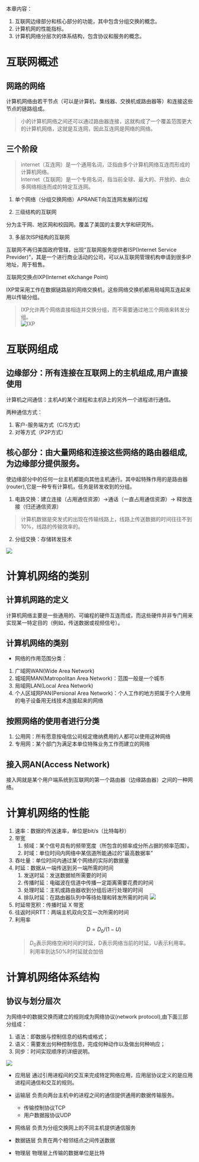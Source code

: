 本章内容：

1. 互联网边缘部分和核心部分的功能，其中包含分组交换的概念。
2. 计算机网的性能指标。
3. 计算机网络分层次的体系结构，包含协议和服务的概念。


# 互联网概述

## 网路的网络

计算机网络由若干节点（可以是计算机、集线器、交换机或路由器等）和连接这些节点的链路组成。

> 小的计算机网络之间还可以通过路由器连接，这就构成了一个覆盖范围更大的计算机网络，这就是互连网，因此互连网是网络的网络。


## 三个阶段

> internet（互连网）是一个通用名词，泛指由多个计算机网络互连而形成的计算机网络。  
> Internet（互联网）是一个专用名词，指当前全球、最大的、开放的、由众多网络相连而成的特定互连网。

1. 单个网络（分组交换网络）APRANET向互连网发展的过程

2. 三级结构的互联网

分为主干网、地区网和校园网。覆盖了美国的主要大学和研究所。

3. 多层次ISP结构的互联网

互联网不再归美国政府管辖，出现“互联网服务提供者ISP(Internet Service Previder)”，其是一个进行商业活动的公司，可以从互联网管理机构申请到很多IP地址，用于租售。

互联网交换点IXP(Internet eXchange Point)

IXP常采用工作在数据链路层的网络交换机，这些网络交换机都用局域网互连起来用以传输分组。

> IXP允许两个网络直接相连并交换分组，而不需要通过地三个网络来转发分组。  
![IXP](assets/IXP.png)


# 互联网组成

## 边缘部分：所有连接在互联网上的主机组成,用户直接使用

计算机之间通信：主机A的某个进程和主机B上的另外一个进程进行通信。

两种通信方式：
1. 客户-服务端方式（C/S方式）
2. 对等方式（P2P方式）


## 核心部分：由大量网络和连接这些网络的路由器组成,为边缘部分提供服务。

使边缘部分中的任何一台主机都能向其他主机通行。其中起特殊作用的是路由器(router),它是一种专有计算机，任务是转发收到的分组。

1. 电路交换：建立连接（占用通信资源）->通话（一直占用通信资源）-> 释放连接（归还通信资源）  
> 计算机数据是突发式的出现在传输线路上，线路上传送数据的时间往往不到10%，线路的传输效率的。

2. 分组交换：存储转发技术


![](assets/exchanges.png)


# 计算机网络的类别

## 计算机网路的定义

计算机网络主要是一些通用的、可编程的硬件互连而成，而这些硬件并非专门用来实现某一特定目的（例如，传送数据或视频信号）。

## 计算机网络的类别

- 网络的作用范围分类：
1. 广域网WAN(Wide Area Network)
2. 城域网MAN(Matropolitan Area Network)：范围一般是一个城市
3. 局域网LAN(Local Area Network)
4. 个人区域网PAN(Persional Area Network)：个人工作的地方把属于个人使用的电子设备用无线技术连接起来的网络

## 按照网络的使用者进行分类

1. 公用网：所有愿意按电信公司规定缴纳费用的人都可以使用这种网络
2. 专用网：某个部门为满足本单位特殊业务工作而建立的网络

## 接入网AN(Access Network)

接入网就是某个用户端系统到互联网的第一个路由器（边缘路由器）之间的一种网络。

# 计算机网络的性能

1. 速率：数据的传送速率，单位是bit/s（比特每秒）
2. 带宽
    1. 频域：某个信号具有的频带宽度（所包含的频率成分所占据的频率范围）。
    2. 时域：单位时间内网络中某信道所能通过的“最高数据率”
3. 吞吐量：单位时间内通过某个网络的实际的数据量
4. 时延：数据从一端传送到另一端所需的时间
    1. 发送时延：发送数据帧所需要的时间
    2. 传播时延：电磁波在信道中传播一定距离需要花费的时间
    3. 处理时延：主机或路由器收到分组后进行处理的时间
    4. 排队时延：在路由器队列中等待处理和转发所需的时间
![](assets/timeDelay.png)
5. 时延带宽积：传播时延 X 带宽
6. 往返时间RTT：两端主机双向交互一次所需的时间
7. 利用率
    $$D = D_0 / (1 - U )$$
    > $D_0$表示网络空闲时间的时延，D表示网络当前的时延，U表示利用率。
    > 利用率到达50%时时延就会加倍

# 计算机网络体系结构

## 协议与划分层次

为网络中的数据交换而建立的规则成为网络协议(network protocol),由下面三部分组成：
1. 语法：即数据与控制信息的结构或格式；
2. 语义：需要发出何种控制信息，完成何种动作以及做出何种响应；
3. 同步：时间实现顺序的详细说明。


![](assets/networkstruct.png)

- 应用层
通过引用进程间的交互来完成特定网络应用，应用层协议定义的是应用进程间通信和交互的规则。

- 运输层
负责向两台主机中的进程之间的通信提供通用的数据传输服务。
    - 传输控制协议TCP
    - 用户数据报协议UDP

- 网络层
负责为分组交换网上的不同主机提供通信服务

- 数据链层
负责在两个相邻结点之间传送数据

- 物理层
物理层上传输的数据单位是比特
